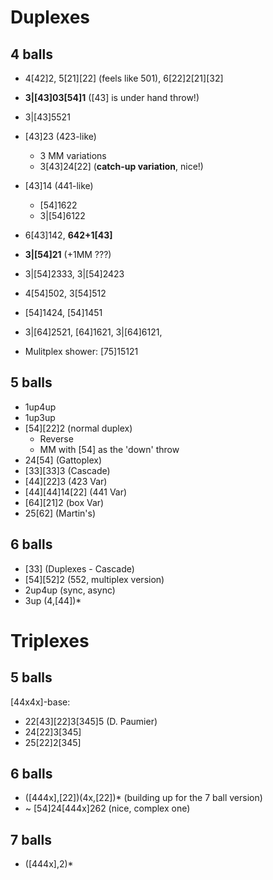 # Duplexes

## 4 balls

- 4[42]2, 5[21][22] (feels like 501), 6[22]2[21][32]
- **3|[43]03[54]1** ([43] is under hand throw!)
- 3|[43]5521
- [43]23 (423-like)
  - 3 MM variations
  - 3[43]24[22] (**catch-up variation**, nice!)
- [43]14 (441-like)
  - [54]1622
  - 3|[54]6122
- 6[43]142, **642+1[43]**
- **3|[54]21** (+1MM ???)
- 3|[54]2333, 3|[54]2423
- 4[54]502, 3[54]512
- [54]1424, [54]1451
- 3|[64]2521, [64]1621, 3|[64]6121, 

- Mulitplex shower: [75]15121

## 5 balls

- 1up4up
- 1up3up
- [54][22]2 (normal duplex)
  - Reverse
  - MM with [54] as the 'down' throw
- 24[54] (Gattoplex)
- [33][33]3 (Cascade)
- [44][22]3 (423 Var)
- [44][44]14[22] (441 Var)
- [64][21]2 (box Var)
- 25[62] (Martin's)

## 6 balls

- [33] (Duplexes - Cascade)
- [54][52]2 (552, multiplex version)
- 2up4up (sync, async)
- 3up (4,[44])\*

# Triplexes

## 5 balls

[44x4x]-base:   
- 22[43][22]3[345]5 (D. Paumier)
- 24[22]3[345]
- 25[22]2[345]

## 6 balls

- ([444x],[22])(4x,[22])\* (building up for the 7 ball version)
- ~ [54]24[444x]262 (nice, complex one)

## 7 balls

- ([444x],2)\*
